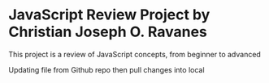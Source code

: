 # JavaScript Review Project by  Christian Joseph O. Ravanes
This project is a review of JavaScript concepts, from beginner to advanced

Updating file from Github repo then pull changes into local
